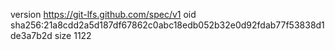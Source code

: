 version https://git-lfs.github.com/spec/v1
oid sha256:21a8cdd2a5d187df67862c0abc18edb052b32e0d92fdab77f53838d1de3a7b2d
size 1122
